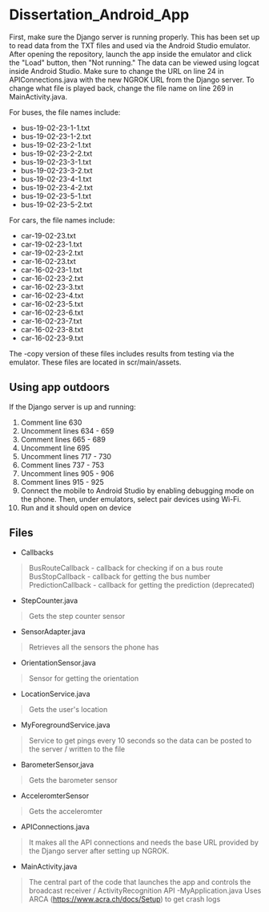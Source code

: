 # Dissertation_Android_App
First, make sure the Django server is running properly. 
This has been set up to read data from the TXT files and used via the Android Studio emulator. After opening the repository, launch the app inside the emulator and click the "Load" button, then "Not running." The data can be viewed using logcat inside Android Studio. Make sure to change the URL on line 24 in APIConnections.java with the new NGROK URL from the Django server. 
To change what file is played back, change the file name on line 269 in MainActivity.java. 

For buses, the file names include:
- bus-19-02-23-1-1.txt
- bus-19-02-23-1-2.txt
- bus-19-02-23-2-1.txt
- bus-19-02-23-2-2.txt
- bus-19-02-23-3-1.txt
- bus-19-02-23-3-2.txt
- bus-19-02-23-4-1.txt
- bus-19-02-23-4-2.txt
- bus-19-02-23-5-1.txt
- bus-19-02-23-5-2.txt

For cars, the file names include:
- car-19-02-23.txt
- car-19-02-23-1.txt
- car-19-02-23-2.txt
- car-16-02-23.txt
- car-16-02-23-1.txt
- car-16-02-23-2.txt
- car-16-02-23-3.txt
- car-16-02-23-4.txt
- car-16-02-23-5.txt
- car-16-02-23-6.txt
- car-16-02-23-7.txt
- car-16-02-23-8.txt
- car-16-02-23-9.txt

The -copy version of these files includes results from testing via the emulator. These files are located in scr/main/assets. 

## Using app outdoors
If the Django server is up and running:
1. Comment line 630
2. Uncomment lines 634 - 659
3. Comment lines 665 - 689
4. Uncomment line 695
5. Uncomment lines 717 - 730
6. Comment lines 737 - 753
7. Uncomment lines 905 - 906
8. Comment lines 915 - 925
9. Connect the mobile to Android Studio by enabling debugging mode on the phone. Then, under emulators, select pair devices using Wi-Fi.
10. Run and it should open on device
 

## Files
- Callbacks
> BusRouteCallback - callback for checking if on a bus route
> BusStopCallback - callback for getting the bus number
> PredictionCallback - callback for getting the prediction (deprecated)
- StepCounter.java
> Gets the step counter sensor
- SensorAdapter.java
> Retrieves all the sensors the phone has
- OrientationSensor.java
> Sensor for getting the orientation
- LocationService.java
> Gets the user's location
- MyForegroundService.java
> Service to get pings every 10 seconds so the data can be posted to the server / written to the file
- BarometerSensor,java
> Gets the barometer sensor
- AcceleromterSensor
> Gets the acceleromter
- APIConnections.java
> It makes all the API connections and needs the base URL provided by the Django server after setting up NGROK.
- MainActivity.java
> The central part of the code that launches the app and controls the broadcast receiver / ActivityRecognition API
-MyApplication.java
> Uses ARCA (https://www.acra.ch/docs/Setup) to get crash logs
